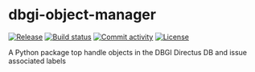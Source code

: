 # dbgi-object-manager

[![Release](https://img.shields.io/github/v/release/digital-botanical-gardens-initiative/dbgi-object-manager)](https://img.shields.io/github/v/release/digital-botanical-gardens-initiative/dbgi-object-manager)
[![Build status](https://img.shields.io/github/actions/workflow/status/digital-botanical-gardens-initiative/dbgi-object-manager/main.yml?branch=main)](https://github.com/digital-botanical-gardens-initiative/dbgi-object-manager/actions/workflows/main.yml?query=branch%3Amain)
[![Commit activity](https://img.shields.io/github/commit-activity/m/digital-botanical-gardens-initiative/dbgi-object-manager)](https://img.shields.io/github/commit-activity/m/digital-botanical-gardens-initiative/dbgi-object-manager)
[![License](https://img.shields.io/github/license/digital-botanical-gardens-initiative/dbgi-object-manager)](https://img.shields.io/github/license/digital-botanical-gardens-initiative/dbgi-object-manager)

A Python package top handle objects in the DBGI Directus DB and issue associated labels
